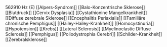 562910 Hz (E)
[[Alpers-Syndrom]]
[[Balo-Konzentrische Sklerose]]
[[Blutdruck]]
[[Cervix Dysplasia]]
[[Cystathionine Mangelkrankheit]]
[[Diffuse zerebrale Sklerose]]
[[Encephalitis Periaxialis]]
[[Familiäre chronische Pemphigus]]
[[Hailey-Hailey-Krankheit]]
[[Homocystinuria]]
[[Hypotension]]
[[Krebs]]
[[Lateral Sclerosis]]
[[Myelinoclastic Diffuse Sclerosis]]
[[Pemphigus]]
[[Poliodystrophia Cerebri]]
[[Schilder-Krankheit]]
[[Zerebralsklerose]]